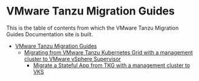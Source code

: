 # VMware Tanzu Migration Guides

This is the table of contents from which the VMware Tanzu Migration Guides Documentation site is built.

- [VMware Tanzu Migration Guides](./reference-designs/index-migration.md)
  - [Migrating from VMware Tanzu Kubernetes Grid with a management cluster to VMware vSphere Supervisor](./solution-workbooks/tkgm-to-tkgs-migration-reference-design.md)
     - [Migrate a Stateful App from TKG with a management cluster to VKS](./solution-workbooks/tkgm-to-tkgs-stateful-app-migration.md)

<!-- TKGm to TKGS migration doc has moved to https://github.gwd.broadcom.net/TNZ/tkg-docs/tree/main/tkg-2.x-pubs/migrate -->